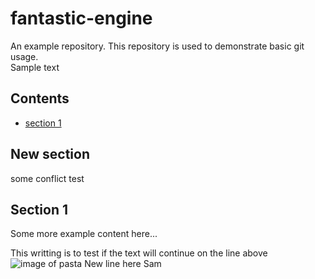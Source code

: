 # fantastic-engine
An example repository. This repository is used to demonstrate basic git usage.  
Sample text 


## Contents
* [section 1](#section-1)

## New section
some conflict test

## Section 1
Some more example content here...

This writting is to test if the text will continue on the line above
![image of pasta](https://www.budgetbytes.com/wp-content/uploads/2013/07/Creamy-Tomato-Spinach-Pasta-close.jpg)
New line here
Sam
